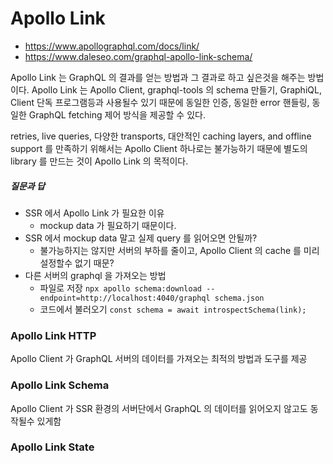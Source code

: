# Apollo Link
* https://www.apollographql.com/docs/link/
* https://www.daleseo.com/graphql-apollo-link-schema/

Apollo Link 는 GraphQL 의 결과를 얻는 방법과 그 결과로 하고 싶은것을 해주는 방법이다.
Apollo Link 는 Apollo Client, graphql-tools 의 schema 만들기, GraphiQL, Client 단독 프로그램등과 사용될수 있기 때문에 동일한 인증, 동일한 error 핸들링, 동일한 GraphQL fetching 제어 방식을 제공할 수 있다.

retries, live queries, 다양한 transports, 대안적인 caching layers, and offline support 를 만족하기 위해서는 Apollo Client 하나로는 불가능하기 때문에 별도의 library 를 만드는 것이 Apollo Link 의 목적이다.

##### 질문과 답
* SSR 에서 Apollo Link 가 필요한 이유
  * mockup data 가 필요하기 때문이다.
* SSR 에서 mockup data 말고 실제 query 를 읽어오면 안될까?
  * 불가능하지는 않지만 서버의 부하를 줄이고, Apollo Client 의 cache 를 미리 설정할수 없기 때문?
* 다른 서버의 graphql 을 가져오는 방법
  * 파일로 저장 `npx apollo schema:download --endpoint=http://localhost:4040/graphql schema.json`
  * 코드에서 불러오기 `const schema = await introspectSchema(link);`

### Apollo Link HTTP
Apollo Client 가 GraphQL 서버의 데이터를 가져오는 최적의 방법과 도구를 제공

### Apollo Link Schema
Apollo Client 가 SSR 환경의 서버단에서 GraphQL 의 데이터를 읽어오지 않고도 동작될수 있게함

### Apollo Link State

